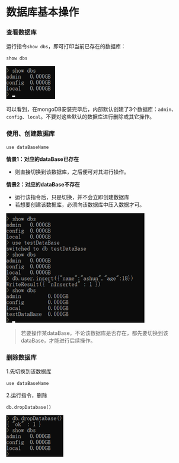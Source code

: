 # 数据库基本操作

### 查看数据库

运行指令`show dbs`，即可打印当前已存在的数据库：

```
show dbs
```

<img src="数据库操作.assets/001.png" alt="001" style="zoom:80%;" />

可以看到，在mongoDB安装完毕后，内部默认创建了3个数据库：`admin`、`config`、`local`。不要对这些默认的数据库进行删除或其它操作。

### 使用、创建数据库

```
use dataBaseName
```

**情景1：对应的dataBase已存在**

* 则直接切换到该数据库，之后便可对其进行操作。

**情景2：对应的dataBase不存在**

* 运行该指令后，只是切换，并不会立即创建数据库
* 若想要创建该数据库，必须向该数据库中压入数据才可。

<img src="数据库操作.assets/002.png" alt="002" style="zoom:80%;" />

>若要操作某dataBase，不论该数据库是否存在，都先要切换到该dataBase，才能进行后续操作。

### 删除数据库

1.先切换到该数据库

```
use dataBaseName
```

2.运行指令，删除

```
db.dropDatabase()
```

<img src="数据库操作.assets/003.png" alt="003" style="zoom:80%;" />




